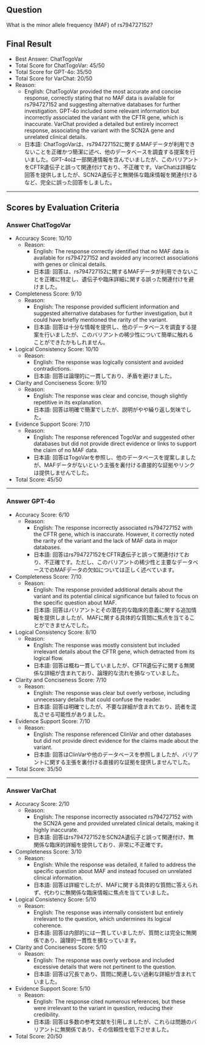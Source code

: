 ## Question

What is the minor allele frequency (MAF) of rs794727152?

## Final Result

- Best Answer: ChatTogoVar
- Total Score for ChatTogoVar: 45/50
- Total Score for GPT-4o: 35/50
- Total Score for VarChat: 20/50
- Reason:
  - English: ChatTogoVar provided the most accurate and concise response, correctly stating that no MAF data is available for rs794727152 and suggesting alternative databases for further investigation. GPT-4o included some relevant information but incorrectly associated the variant with the CFTR gene, which is inaccurate. VarChat provided a detailed but entirely incorrect response, associating the variant with the SCN2A gene and unrelated clinical details.
  - 日本語: ChatTogoVarは、rs794727152に関するMAFデータが利用できないことを正確かつ簡潔に述べ、他のデータベースを調査する提案を行いました。GPT-4oは一部関連情報を含んでいましたが、このバリアントをCFTR遺伝子と誤って関連付けており、不正確です。VarChatは詳細な回答を提供しましたが、SCN2A遺伝子と無関係な臨床情報を関連付けるなど、完全に誤った回答をしました。

---

## Scores by Evaluation Criteria

### Answer ChatTogoVar
- Accuracy Score: 10/10
  - Reason: 
    - English: The response correctly identified that no MAF data is available for rs794727152 and avoided any incorrect associations with genes or clinical details.
    - 日本語: 回答は、rs794727152に関するMAFデータが利用できないことを正確に特定し、遺伝子や臨床詳細に関する誤った関連付けを避けました。
- Completeness Score: 9/10
  - Reason: 
    - English: The response provided sufficient information and suggested alternative databases for further investigation, but it could have briefly mentioned the rarity of the variant.
    - 日本語: 回答は十分な情報を提供し、他のデータベースを調査する提案を行いましたが、このバリアントの稀少性について簡単に触れることができたかもしれません。
- Logical Consistency Score: 10/10
  - Reason: 
    - English: The response was logically consistent and avoided contradictions.
    - 日本語: 回答は論理的に一貫しており、矛盾を避けました。
- Clarity and Conciseness Score: 9/10
  - Reason: 
    - English: The response was clear and concise, though slightly repetitive in its explanation.
    - 日本語: 回答は明確で簡潔でしたが、説明がやや繰り返し気味でした。
- Evidence Support Score: 7/10
  - Reason: 
    - English: The response referenced TogoVar and suggested other databases but did not provide direct evidence or links to support the claim of no MAF data.
    - 日本語: 回答はTogoVarを参照し、他のデータベースを提案しましたが、MAFデータがないという主張を裏付ける直接的な証拠やリンクは提供しませんでした。
- Total Score: 45/50

---

### Answer GPT-4o
- Accuracy Score: 6/10
  - Reason: 
    - English: The response incorrectly associated rs794727152 with the CFTR gene, which is inaccurate. However, it correctly noted the rarity of the variant and the lack of MAF data in major databases.
    - 日本語: 回答はrs794727152をCFTR遺伝子と誤って関連付けており、不正確です。ただし、このバリアントの稀少性と主要なデータベースでのMAFデータの欠如については正しく述べています。
- Completeness Score: 7/10
  - Reason: 
    - English: The response provided additional details about the variant and its potential clinical significance but failed to focus on the specific question about MAF.
    - 日本語: 回答はバリアントとその潜在的な臨床的意義に関する追加情報を提供しましたが、MAFに関する具体的な質問に焦点を当てることができませんでした。
- Logical Consistency Score: 8/10
  - Reason: 
    - English: The response was mostly consistent but included irrelevant details about the CFTR gene, which detracted from its logical flow.
    - 日本語: 回答は概ね一貫していましたが、CFTR遺伝子に関する無関係な詳細が含まれており、論理的な流れを損なっていました。
- Clarity and Conciseness Score: 7/10
  - Reason: 
    - English: The response was clear but overly verbose, including unnecessary details that could confuse the reader.
    - 日本語: 回答は明確でしたが、不要な詳細が含まれており、読者を混乱させる可能性がありました。
- Evidence Support Score: 7/10
  - Reason: 
    - English: The response referenced ClinVar and other databases but did not provide direct evidence for the claims made about the variant.
    - 日本語: 回答はClinVarや他のデータベースを参照しましたが、バリアントに関する主張を裏付ける直接的な証拠を提供しませんでした。
- Total Score: 35/50

---

### Answer VarChat
- Accuracy Score: 2/10
  - Reason: 
    - English: The response incorrectly associated rs794727152 with the SCN2A gene and provided unrelated clinical details, making it highly inaccurate.
    - 日本語: 回答はrs794727152をSCN2A遺伝子と誤って関連付け、無関係な臨床的詳細を提供しており、非常に不正確です。
- Completeness Score: 3/10
  - Reason: 
    - English: While the response was detailed, it failed to address the specific question about MAF and instead focused on unrelated clinical information.
    - 日本語: 回答は詳細でしたが、MAFに関する具体的な質問に答えられず、代わりに無関係な臨床情報に焦点を当てていました。
- Logical Consistency Score: 5/10
  - Reason: 
    - English: The response was internally consistent but entirely irrelevant to the question, which undermines its logical coherence.
    - 日本語: 回答は内部的には一貫していましたが、質問とは完全に無関係であり、論理的一貫性を損なっています。
- Clarity and Conciseness Score: 5/10
  - Reason: 
    - English: The response was overly verbose and included excessive details that were not pertinent to the question.
    - 日本語: 回答は冗長であり、質問に関連しない過剰な詳細が含まれていました。
- Evidence Support Score: 5/10
  - Reason: 
    - English: The response cited numerous references, but these were irrelevant to the variant in question, reducing their credibility.
    - 日本語: 回答は多数の参考文献を引用しましたが、これらは問題のバリアントに無関係であり、その信頼性を低下させました。
- Total Score: 20/50
